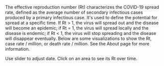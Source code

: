 
The effective reproduction number (Rt) characterizes the COVID-19 spread rate,
defined as the average number of secondary infectious cases produced by a
primary infectious case. It's used to define the potential for spread at a
specific time. If Rt > 1, the virus will spread out and the disease will become
an epidemic; if Rt = 1, the virus will spread locally and the disease is
endemic; if Rt < 1, the virus will stop spreading and the disease will disappear
eventually. Below are some visualizations to show the Rt, case rate / million,
or death rate / million. See the About page for more information.

Use slider to adjust date. Click on an area to see its Rt over time.
